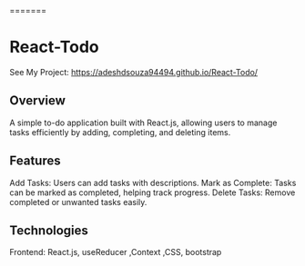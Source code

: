 


=======
# React-Todo
See My Project:
https://adeshdsouza94494.github.io/React-Todo/

## Overview
A simple to-do application built with React.js, allowing users to manage tasks efficiently by adding, completing, and deleting items.

## Features
Add Tasks: Users can add tasks with descriptions.
Mark as Complete: Tasks can be marked as completed, helping track progress.
Delete Tasks: Remove completed or unwanted tasks easily.

## Technologies
Frontend: React.js, useReducer ,Context ,CSS, bootstrap


